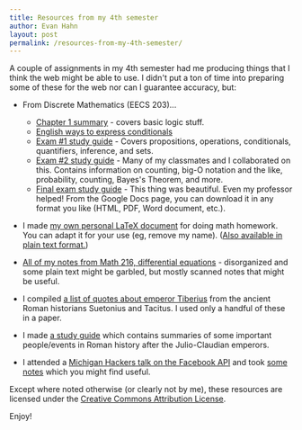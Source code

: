 ```yaml
---
title: Resources from my 4th semester
author: Evan Hahn
layout: post
permalink: /resources-from-my-4th-semester/
---
```

A couple of assignments in my 4th semester had me producing things that I think the web might be able to use. I didn't put a ton of time into preparing some of these for the web nor can I guarantee accuracy, but:

*   From Discrete Mathematics (EECS 203)...

    *   [Chapter 1 summary][1] - covers basic logic stuff.
    *   [English ways to express conditionals][2]
    *   [Exam #1 study guide][3] - Covers propositions, operations, conditionals, quantifiers, inference, and sets.
    *   [Exam #2 study guide][4] - Many of my classmates and I collaborated on this. Contains information on counting, big-O notation and the like, probability, counting, Bayes's Theorem, and more.
    *   [Final exam study guide][5] - This thing was beautiful. Even my professor helped! From the Google Docs page, you can download it in any format you like (HTML, PDF, Word document, etc.).

*   I made [my own personal LaTeX document][6] for doing math homework. You can adapt it for your use (eg, remove my name). ([Also available in plain text format.][7])

*   [All of my notes from Math 216, differential equations][8] - disorganized and some plain text might be garbled, but mostly scanned notes that might be useful.

*   I compiled [a list of quotes about emperor Tiberius][9] from the ancient Roman historians Suetonius and Tacitus. I used only a handful of these in a paper.

*   I made [a study guide][10] which contains summaries of some important people/events in Roman history after the Julio-Claudian emperors.

*   I attended a [Michigan Hackers talk on the Facebook API][11] and took [some notes][12] which you might find useful.

Except where noted otherwise (or clearly not by me), these resources are licensed under the [Creative Commons Attribution License][13].

Enjoy!

 [1]: http://evanhahn.com/wp-content/uploads/2012/04/203-ch1.html
 [2]: http://evanhahn.com/wp-content/uploads/2012/04/203-conditionals.txt
 [3]: http://evanhahn.com/wp-content/uploads/2012/04/2031.html
 [4]: http://evanhahn.com/wp-content/uploads/2012/04/2032.html
 [5]: https://docs.google.com/document/d/1hX-LtkQyKA3tfPZ-WsWTuSDWOm0YCdBrSmwSBNyZHrY/edit
 [6]: http://evanhahn.com/wp-content/uploads/2012/04/latex.tex
 [7]: http://evanhahn.com/wp-content/uploads/2012/04/latex.txt
 [8]: http://evanhahn.com/wp-content/uploads/2012/04/216
 [9]: http://evanhahn.com/?page_id=722
 [10]: http://evanhahn.com/wp-content/uploads/2012/04/Classic-Civ-376-exam-2-study-guide.txt
 [11]: https://www.facebook.com/events/295140433893135/
 [12]: http://evanhahn.com/?page_id=742
 [13]: http://creativecommons.org/licenses/by/3.0/
